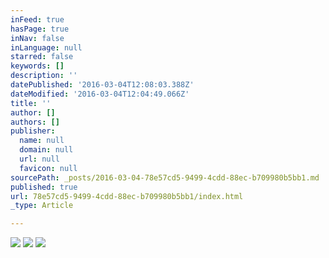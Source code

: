```yaml
---
inFeed: true
hasPage: true
inNav: false
inLanguage: null
starred: false
keywords: []
description: ''
datePublished: '2016-03-04T12:08:03.388Z'
dateModified: '2016-03-04T12:04:49.066Z'
title: ''
author: []
authors: []
publisher:
  name: null
  domain: null
  url: null
  favicon: null
sourcePath: _posts/2016-03-04-78e57cd5-9499-4cdd-88ec-b709980b5bb1.md
published: true
url: 78e57cd5-9499-4cdd-88ec-b709980b5bb1/index.html
_type: Article

---
```

![](https://the-grid-user-content.s3-us-west-2.amazonaws.com/5f4ac6f6-0c93-4e41-ac26-e92287ec6370.jpg)
![](https://the-grid-user-content.s3-us-west-2.amazonaws.com/911fd51d-d146-41c7-8746-f79aa8d976e6.jpg)
![](https://the-grid-user-content.s3-us-west-2.amazonaws.com/cbf22f9f-557f-4632-9b0e-d971319e9e14.jpg)